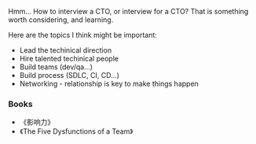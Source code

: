 Hmm...
How to interview a CTO, or interview for a CTO? That is something worth considering, and learning.

Here are the topics I think might be important:
* Lead the techinical direction
* Hire talented techinical people
* Build teams (dev/qa...)
* Build process (SDLC, CI, CD...)
* Networking - relationship is key to make things happen


### Books
* 《影响力》
* 《The Five Dysfunctions of a Team》
